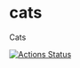 # cats
Cats

[![Actions Status](https://github.com/paulacr/Cats/workflows/Build%20and%20Test/badge.svg)](https://github.com/paulacr/Cats/actions)

